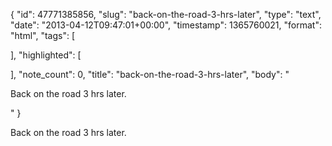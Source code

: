 {
  "id": 47771385856,
  "slug": "back-on-the-road-3-hrs-later",
  "type": "text",
  "date": "2013-04-12T09:47:01+00:00",
  "timestamp": 1365760021,
  "format": "html",
  "tags": [

  ],
  "highlighted": [

  ],
  "note_count": 0,
  "title": "back-on-the-road-3-hrs-later",
  "body": "<p>Back on the road 3 hrs later.</p>"
}

<p>Back on the road 3 hrs later.</p>